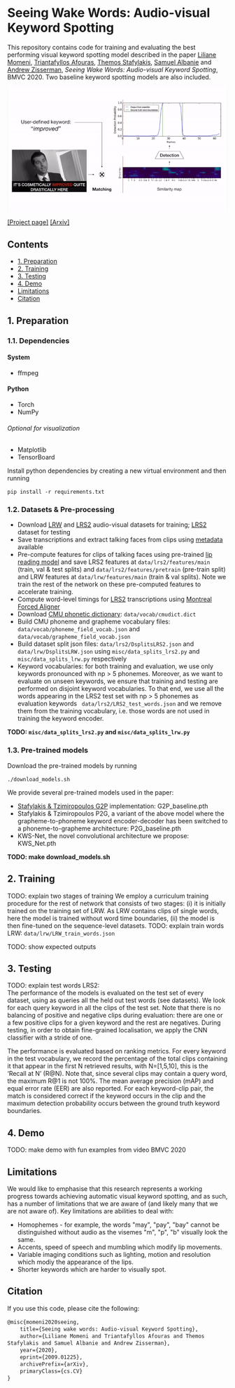 # Seeing Wake Words: Audio-visual Keyword Spotting
This repository contains code for training and evaluating the best performing visual keyword spotting model described in the paper [Liliane Momeni](http://www.robots.ox.ac.uk/~liliane/), [Triantafyllos Afouras](http://www.robots.ox.ac.uk/~afourast/), [Themos Stafylakis](http://github.com/tstafylakis), [Samuel Albanie](http://www.robots.ox.ac.uk/~albanie/) and [Andrew Zisserman](http://www.robots.ox.ac.uk/~az/),
*Seeing Wake Words: Audio-visual Keyword Spotting*, BMVC 2020. Two baseline keyword spotting models are also included.

![alt text](media/teaser/teaser_fig.gif )

[[Project page]](http://www.robots.ox.ac.uk/~vgg/research/kws-net/) [[Arxiv]](https://arxiv.org/abs/2009.01225) 


## Contents
* [1. Preparation](https://github.com/lilianemomeni/KWS-Net#1-preparation)
* [2. Training](https://github.com/lilianemomeni/KWS-Net#2-training)
* [3. Testing](https://github.com/lilianemomeni/KWS-Net#3-testing)
* [4. Demo](https://github.com/lilianemomeni/KWS-Net#3-demo)
* [Limitations](https://github.com/lilianemomeni/KWS-Net#limitations)
* [Citation](https://github.com/lilianemomeni/KWS-Net#citation)


## 1. Preparation

### 1.1. Dependencies

#### System 
* ffmpeg

#### Python 
* Torch
* NumPy

###### Optional for visualization
* Matplotlib
* TensorBoard

Install python dependencies by creating a new virtual environment and then running 

```
pip install -r requirements.txt
```

### 1.2. Datasets & Pre-processing

* Download [LRW](https://www.robots.ox.ac.uk/~vgg/data/lip_reading/lrw1.html) and [LRS2](https://www.robots.ox.ac.uk/~vgg/data/lip_reading/lrs2.html) audio-visual datasets for training; [LRS2](https://www.robots.ox.ac.uk/~vgg/data/lip_reading/lrs2.html) dataset for testing
* Save transcriptions and extract talking faces from clips using [metadata](https://www.robots.ox.ac.uk/~vgg/data/lip_reading/) available
* Pre-compute features for clips of talking faces using pre-trained [lip reading model](https://github.com/afourast/deep_lip_reading) and save LRS2 features at ```data/lrs2/features/main``` (train, val & test splits)  and ```data/lrs2/features/pretrain``` (pre-train split) and LRW features at ```data/lrw/features/main``` (train & val splits). Note we train the rest of the network on these pre-computed features to accelerate training.
* Compute word-level timings for [LRS2](https://www.robots.ox.ac.uk/~vgg/data/lip_reading/lrs2.html) transcriptions using [Montreal Forced Aligner](https://montreal-forced-aligner.readthedocs.io/en/latest/)
* Download [CMU phonetic dictionary](https://github.com/cmusphinx/cmudict): ```data/vocab/cmudict.dict```
* Build CMU phoneme and grapheme vocabulary files: ```data/vocab/phoneme_field_vocab.json``` and ```data/vocab/grapheme_field_vocab.json```
* Build dataset split json files: ```data/lrs2/DsplitsLRS2.json``` and ```data/lrw/DsplitsLRW.json``` using ```misc/data_splits_lrs2.py``` and ```misc/data_splits_lrw.py``` respectively 
* Keyword vocabularies: for both training and evaluation, we use only keywords pronounced with np > 5 phonemes. Moreover, as we want to evaluate on unseen keywords, we ensure that training and testing are performed on disjoint keyword vocabularies. To that end, we use all the words appearing in the LRS2 test set with np > 5 phonemes as evaluation keywords ``` data/lrs2/LRS2_test_words.json``` and we remove them from the training vocabulary, i.e. those words are not used in training the keyword encoder. 

**TODO: ```misc/data_splits_lrs2.py``` and ```misc/data_splits_lrw.py```**


### 1.3. Pre-trained models

Download the pre-trained models by running

```
./download_models.sh
```
We provide several pre-trained models used in the paper:

* [Stafylakis & Tzimiropoulos G2P](https://arxiv.org/pdf/1807.08469.pdf) implementation: G2P_baseline.pth
* Stafylakis & Tzimiropoulos P2G, a variant of the above model where the grapheme-to-phoneme keyword encoder-decoder has been switched to a phoneme-to-grapheme architecture: P2G_baseline.pth
* KWS-Net, the novel convolutional architecture we propose: KWS_Net.pth

**TODO: make download_models.sh**

## 2. Training

TODO: explain two stages of training
We employ a curriculum training procedure for the rest of network that consists of two stages: (i) it is initially trained on the training set of LRW. As LRW contains clips of single words, here the model is trained without word time boundaries, (ii) the model is then fine-tuned on the sequence-level datasets.
TODO: explain train words LRW: ```data/lrw/LRW_train_words.json ```


TODO: show expected outputs

## 3. Testing

TODO: explain test words LRS2:  
The performance of the models is evaluated on the test set of every dataset, using as queries all the held out test words (see datasets). We look for each query keyword in all the clips of the test set. Note that there is no balancing of positive and negative clips during evaluation: there are one or a few positive clips for a given keyword and the rest are negatives. During testing, in order to obtain fine-grained localisation, we apply the CNN classifier with a stride of one.

The performance is evaluated based on ranking metrics. For every keyword in the test vocabulary, we record the percentage of the total clips containing it that appear in the first N retrieved results, with N=[1,5,10], this is the ‘Recall at N’ (R@N). Note that, since several clips may contain a query word, the maximum R@1 is not 100%. The mean average precision (mAP) and equal error rate (EER) are also reported. For each keyword-clip pair, the match is considered correct if the keyword occurs in the clip and the maximum detection probability occurs between the ground truth keyword boundaries.

## 4. Demo

TODO: make demo with fun examples from video BMVC 2020

## Limitations
We would like to emphasise that this research represents a working progress towards achieving automatic visual keyword spotting, and as such, has a number of limitations that we are aware of (and likely many that we are not aware of). Key limitations are abilities to deal with:
* Homophemes - for example, the words "may", "pay", "bay" cannot be distinguished without audio as the visemes "m", "p", "b" visually look the same.
* Accents, speed of speech and mumbling which modify lip movements.
* Variable imaging conditions such as lighting, motion and resolution which modiy the appearance of the lips.
* Shorter keywords which are harder to visually spot.

## Citation
If you use this code, please cite the following:
```
@misc{momeni2020seeing,
    title={Seeing wake words: Audio-visual Keyword Spotting},
    author={Liliane Momeni and Triantafyllos Afouras and Themos Stafylakis and Samuel Albanie and Andrew Zisserman},
    year={2020},
    eprint={2009.01225},
    archivePrefix={arXiv},
    primaryClass={cs.CV}
}
